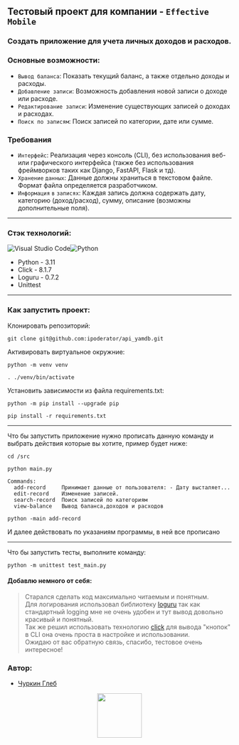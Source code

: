 
## Тестовый проект для компании - `Effective Mobile`

### Создать приложение для учета личных доходов и расходов.

### Основные возможности:
- `Вывод баланса`: Показать текущий баланс, а также отдельно доходы и расходы.
- `Добавление записи`: Возможность добавления новой записи о доходе или расходе.
- `Редактирование записи`: Изменение существующих записей о доходах и расходах.
- `Поиск по записям`: Поиск записей по категории, дате или сумме.

### Требования
- `Интерфейс`: Реализация через консоль (CLI), без использования веб- или графического интерфейса (также без использования фреймворков таких как Django, FastAPI, Flask  и тд).
- `Хранение` `данных`: Данные должны храниться в текстовом файле. Формат файла определяется разработчиком.
- `Информация` `в` `записях`: Каждая запись должна содержать дату, категорию (доход/расход), сумму, описание (возможны дополнительные поля).
---
### Стэк технологий:
![Visual Studio Code](https://img.shields.io/badge/Visual%20Studio%20Code-0078d7.svg?style=for-the-badge&logo=visual-studio-code&logoColor=white)![Python](https://img.shields.io/badge/python-3670A0?style=for-the-badge&logo=python&logoColor=ffdd54)
- Python - 3.11
- Click - 8.1.7
- Loguru - 0.7.2
- Unittest
---
### Как запустить проект:


Клонировать репозиторий:
```
git clone git@github.com:ipoderator/api_yamdb.git
```
Активировать виртуальное окружние:
```
python -m venv venv 

. ./venv/bin/activate
```
Установить зависимости из файла requirements.txt:
```
python -m pip install --upgrade pip
```
```
pip install -r requirements.txt
```
---
Что бы запустить приложение нужно прописать данную команду и выбрать действия которые вы хотите, пример будет ниже:
```
cd /src

python main.py
```
```
Commands:
  add-record     Принимает данные от пользователя: - Дату высталяет...
  edit-record    Изменение записей.
  search-record  Поиск записей по категориям
  view-balance   Вывод баланса,доходов и расходов
```
```
python -main add-record
```
И далее действовать по указаниям программы, в ней все прописано

____
Что бы запустить тесты, выполните команду:

```
python -m unittest test_main.py
```

#### Добавлю немного от себя:
>Старался сделать код максимально читаемым и понятным. \
Для логирования использовал библиотеку [loguru](https://github.com/Delgan/loguru) так как стандартный logging мне не очень удобен и тут вывод довольно красивый и понятный. \
Так же решил использовать технологию [click](https://click.palletsprojects.com/en/8.1.x/) для вывода "кнопок" в CLI она очень проста в настройке и использовании. \
Ожидаю от вас обратную связь, спасибо, тестовое очень интересное!

### Автор:

- [Чуркин Глеб](https://github.com/ipoderator)
<div id="header"  align="center">  <img src="https://media.giphy.com/media/M9gbBd9nbDrOTu1Mqx/giphy.gif" width="100"/>  </div>